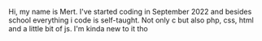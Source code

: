 Hi, my name is Mert. 
I've started coding in September 2022 and besides school everything i code is self-taught.
Not only c but also php, css, html and a little bit of js.
I'm kinda new to it tho 
